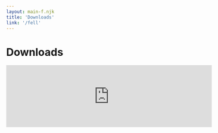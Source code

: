 ```yaml
---
layout: main-f.njk
title: 'Downloads'
link: '/fell'
---
```


# Downloads

<iframe src="https://itch.io/embed/1811941?bg_color=ffffff&amp;fg_color=000000&amp;link_color=000000&amp;border_color=ffffff" width="552" height="167" frameborder="0"><a href="https://cobbland.itch.io/fell">Fell by Cobb Land</a></iframe>
